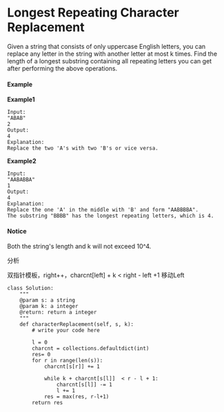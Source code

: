 # Longest Repeating Character Replacement

Given a string that consists of only uppercase English letters, you can replace any letter in the string with another letter at most k times. Find the length of a longest substring containing all repeating letters you can get after performing the above operations.

#### Example

**Example1**

```text
Input:
"ABAB"
2
Output:
4
Explanation:
Replace the two 'A's with two 'B's or vice versa.
```

**Example2**

```text
Input:
"AABABBA"
1
Output:
4
Explanation:
Replace the one 'A' in the middle with 'B' and form "AABBBBA".
The substring "BBBB" has the longest repeating letters, which is 4.
```

#### Notice

Both the string's length and k will not exceed 10^4.

分析

双指针模板，right++，charcnt\[left\] + k &lt; right - left +1 移动Left

```text
class Solution:
    """
    @param s: a string
    @param k: a integer
    @return: return a integer
    """
    def characterReplacement(self, s, k):
        # write your code here
       
        l = 0
        charcnt = collections.defaultdict(int)
        res= 0
        for r in range(len(s)):
            charcnt[s[r]] += 1
            
            while k + charcnt[s[l]]  < r - l + 1:
                charcnt[s[l]] -= 1
                l += 1
            res = max(res, r-l+1)
        return res
            

```

